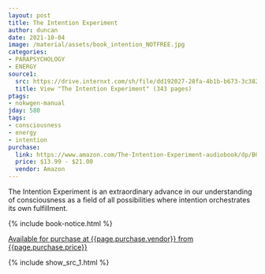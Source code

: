 ```yaml
---
layout: post
title: The Intention Experiment
author: duncan
date: 2021-10-04
image: /material/assets/book_intention_NOTFREE.jpg
categories:
- PARAPSYCHOLOGY
- ENERGY
source1:
  src: https://drive.internxt.com/sh/file/dd192027-28fa-4b1b-b673-3c3826e93fef/1d8df4f1e8b63aedbd27a80e1c473d8d740036c0bec26c65ed3d993d5512833f
  title: View "The Intention Experiment" (343 pages)
ptags:
- nokwgen-manual
jday: 580
tags:
- consciousness
- energy
- intention
purchase:
  link: https://www.amazon.com/The-Intention-Experiment-audiobook/dp/B0017TZJJA
  price: $13.99 - $21.00
  vendor: Amazon
---
```


The Intention Experiment is an extraordinary advance in our understanding of consciousness as a field of all possibilities where intention orchestrates its own fulfillment.

 <!--more-->

{% include book-notice.html %}

<a href="{{page.purchase.link}}">Available for purchase at {{page.purchase.vendor}} from {{page.purchase.price}}</a> 

{% include show_src_1.html %}
